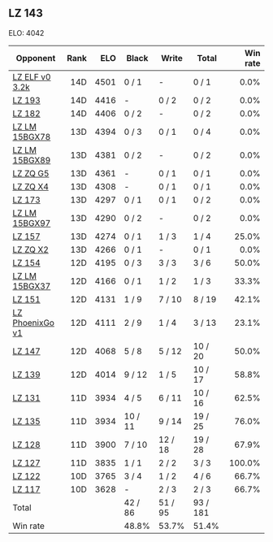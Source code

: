 ## LZ 143 ##

ELO: 4042

Opponent | Rank | ELO | Black | Write | Total | Win rate
---------|-----:|----:|-------|-------|-------|-------:
[LZ ELF v0 3.2k](LZ%20ELF%20v0%203.2k.md) | 14D | 4501 | 0 / 1 | - | 0 / 1 | 0.0%
[LZ 193](LZ%20193.md) | 14D | 4416 | - | 0 / 2 | 0 / 2 | 0.0%
[LZ 182](LZ%20182.md) | 14D | 4406 | 0 / 2 | - | 0 / 2 | 0.0%
[LZ LM 15BGX78](LZ%20LM%2015BGX78.md) | 13D | 4394 | 0 / 3 | 0 / 1 | 0 / 4 | 0.0%
[LZ LM 15BGX89](LZ%20LM%2015BGX89.md) | 13D | 4381 | 0 / 2 | - | 0 / 2 | 0.0%
[LZ ZQ G5](LZ%20ZQ%20G5.md) | 13D | 4361 | - | 0 / 1 | 0 / 1 | 0.0%
[LZ ZQ X4](LZ%20ZQ%20X4.md) | 13D | 4308 | - | 0 / 1 | 0 / 1 | 0.0%
[LZ 173](LZ%20173.md) | 13D | 4297 | 0 / 1 | 0 / 1 | 0 / 2 | 0.0%
[LZ LM 15BGX97](LZ%20LM%2015BGX97.md) | 13D | 4290 | 0 / 2 | - | 0 / 2 | 0.0%
[LZ 157](LZ%20157.md) | 13D | 4274 | 0 / 1 | 1 / 3 | 1 / 4 | 25.0%
[LZ ZQ X2](LZ%20ZQ%20X2.md) | 13D | 4266 | 0 / 1 | - | 0 / 1 | 0.0%
[LZ 154](LZ%20154.md) | 12D | 4195 | 0 / 3 | 3 / 3 | 3 / 6 | 50.0%
[LZ LM 15BGX37](LZ%20LM%2015BGX37.md) | 12D | 4166 | 0 / 1 | 1 / 2 | 1 / 3 | 33.3%
[LZ 151](LZ%20151.md) | 12D | 4131 | 1 / 9 | 7 / 10 | 8 / 19 | 42.1%
[LZ PhoenixGo v1](LZ%20PhoenixGo%20v1.md) | 12D | 4111 | 2 / 9 | 1 / 4 | 3 / 13 | 23.1%
[LZ 147](LZ%20147.md) | 12D | 4068 | 5 / 8 | 5 / 12 | 10 / 20 | 50.0%
[LZ 139](LZ%20139.md) | 12D | 4014 | 9 / 12 | 1 / 5 | 10 / 17 | 58.8%
[LZ 131](LZ%20131.md) | 11D | 3934 | 4 / 5 | 6 / 11 | 10 / 16 | 62.5%
[LZ 135](LZ%20135.md) | 11D | 3934 | 10 / 11 | 9 / 14 | 19 / 25 | 76.0%
[LZ 128](LZ%20128.md) | 11D | 3900 | 7 / 10 | 12 / 18 | 19 / 28 | 67.9%
[LZ 127](LZ%20127.md) | 11D | 3835 | 1 / 1 | 2 / 2 | 3 / 3 | 100.0%
[LZ 122](LZ%20122.md) | 10D | 3765 | 3 / 4 | 1 / 2 | 4 / 6 | 66.7%
[LZ 117](LZ%20117.md) | 10D | 3628 | - | 2 / 3 | 2 / 3 | 66.7%
Total | | | 42 / 86 | 51 / 95 | 93 / 181 | 
Win rate| | | 48.8% | 53.7% | 51.4% | 
